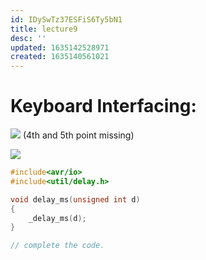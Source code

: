 ```yaml
---
id: IDySwTz37ESFiS6Ty5bN1
title: lecture9
desc: ''
updated: 1635142528971
created: 1635140561021
---
```


# Keyboard Interfacing:
![](/assets/images/2021-10-25-11-36-51.png)
(4th and 5th point missing)


![](/assets/images/2021-10-25-11-41-54.png)
````c
#include<avr/io>
#include<util/delay.h>

void delay_ms(unsigned int d)
{
    _delay_ms(d);
}

// complete the code.

````

